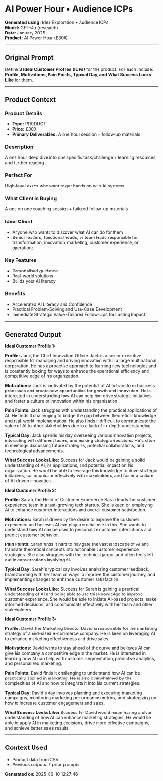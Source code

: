 # AI Power Hour • Audience ICPs

**Generated using:** Idea Exploration • Audience ICPs  
**Model:** GPT-4o (research)  
**Date:** January 2025  
**Product:** AI Power Hour (£300)

---

## Original Prompt
Define **3 Ideal Customer Profiles (ICPs)** for the product. For each include: **Profile, Motivations, Pain Points, Typical Day, and What Success Looks Like** for them.

---

## Product Context

### **Product Details**
- **Type:** PRODUCT
- **Price:** £300
- **Primary Deliverables:** A one hour session + follow-up materials

### **Description**
A one hour deep dive into one specific task/challenge + learning resources and further reading

### **Perfect For**
High-level execs who want to get hands on with AI systems

### **What Client is Buying**
A one on one coaching session + tailored follow-up materials

### **Ideal Client**
- Anyone who wants to discover what AI can do for them
- Senior leaders, functional heads, or team leads responsible for transformation, innovation, marketing, customer experience, or operations.

### **Key Features**
- Personalised guidance
- Real-world solutions 
- Builds your AI literacy

### **Benefits**
- Accelerated AI Literacy and Confidence
- Practical Problem-Solving and Use-Case Development
- Immediate Strategic Value
-Tailored Follow-Ups for Lasting Impact

---

## Generated Output

**Ideal Customer Profile 1:**

**Profile:** Jack, the Chief Innovation Officer
Jack is a senior executive responsible for managing and driving innovation within a large multinational corporation. He has a proactive approach to learning new technologies and is constantly looking for ways to enhance the operational efficiency and competitive edge of his organization.

**Motivations:** Jack is motivated by the potential of AI to transform business processes and create new opportunities for growth and innovation. He is interested in understanding how AI can help him drive strategic initiatives and foster a culture of innovation within his organization.

**Pain Points:** Jack struggles with understanding the practical applications of AI. He finds it challenging to bridge the gap between theoretical knowledge and real-world implementation. He also finds it difficult to communicate the value of AI to other stakeholders due to a lack of in-depth understanding.

**Typical Day:** Jack spends his day overseeing various innovation projects, interacting with different teams, and making strategic decisions. He's often in meetings discussing future strategies, potential collaborations, and technological advancements.

**What Success Looks Like:** Success for Jack would be gaining a solid understanding of AI, its applications, and potential impact on his organization. He would be able to leverage this knowledge to drive strategic initiatives, communicate effectively with stakeholders, and foster a culture of AI-driven innovation.

**Ideal Customer Profile 2:**

**Profile:** Sarah, the Head of Customer Experience
Sarah leads the customer experience team in a fast-growing tech startup. She is keen on employing AI to enhance customer interactions and overall customer satisfaction.

**Motivations:** Sarah is driven by the desire to improve the customer experience and believes AI can play a crucial role in this. She wants to understand how AI can be used to personalize customer interactions and predict customer behavior.

**Pain Points:** Sarah finds it hard to navigate the vast landscape of AI and translate theoretical concepts into actionable customer experience strategies. She also struggles with the technical jargon and often feels left out in conversations involving AI.

**Typical Day:** Sarah's typical day involves analyzing customer feedback, brainstorming with her team on ways to improve the customer journey, and implementing changes to enhance customer satisfaction.

**What Success Looks Like:** Success for Sarah is gaining a practical understanding of AI and being able to use this knowledge to improve customer experience. She would be able to initiate AI-based projects, make informed decisions, and communicate effectively with her team and other stakeholders.

**Ideal Customer Profile 3:**

**Profile:** David, the Marketing Director
David is responsible for the marketing strategy of a mid-sized e-commerce company. He is keen on leveraging AI to enhance marketing effectiveness and drive sales.

**Motivations:** David wants to stay ahead of the curve and believes AI can give his company a competitive edge in the market. He is interested in learning how AI can help with customer segmentation, predictive analytics, and personalized marketing.

**Pain Points:** David finds it challenging to understand how AI can be practically applied in marketing. He is also overwhelmed by the complexities of AI and how to integrate it into his current strategies.

**Typical Day:** David's day involves planning and executing marketing campaigns, monitoring marketing performance metrics, and strategizing on how to increase customer engagement and sales.

**What Success Looks Like:** Success for David would mean having a clear understanding of how AI can enhance marketing strategies. He would be able to apply AI in marketing decisions, drive more effective campaigns, and achieve better sales results.

---

## Context Used
- Product data from CSV
- Previous outputs: 2 prior prompts

**Generated on:** 2025-06-10 12:27:46
